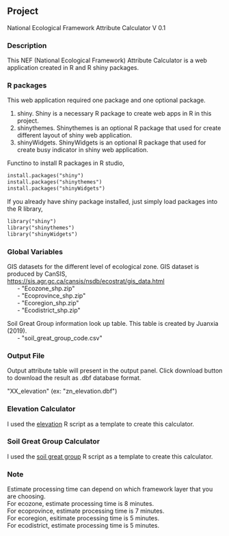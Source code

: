## Project 

National Ecological Framework Attribute Calculator V 0.1

### Description

This NEF (National Ecological Framework) Attribute Calculator is a web application created in R and R shiny packages.


### R packages

This web application required one package and one optional package.

1. shiny. Shiny is a necessary R package to create web apps in R in this project.
2. shinythemes. Shinythemes is an optional R package that used for create different layout of shiny web application.
3. shinyWidgets. ShinyWidgets is an optional R package that used for create busy indicator in shiny web application.

Functino to install R packages in R studio,
```html
install.packages("shiny")
install.packages("shinythemes")
install.packages("shinyWidgets")
```

If you already have shiny package installed, just simply load packages into the R library,
```html
library("shiny")
library("shinythemes")
library("shinyWidgets")
```

### Global Variables

GIS datasets for the different level of ecological zone. GIS dataset is produced by CanSIS, https://sis.agr.gc.ca/cansis/nsdb/ecostrat/gis_data.html <br />
	    &nbsp; &nbsp; &nbsp; - "Ecozone_shp.zip" <br />
	    &nbsp; &nbsp; &nbsp; - "Ecoprovince_shp.zip" <br />
	    &nbsp; &nbsp; &nbsp; - "Ecoregion_shp.zip" <br />
	    &nbsp; &nbsp; &nbsp; - "Ecodistrict_shp.zip"

Soil Great Group information look up table. This table is created by Juanxia (2019). <br />
	&nbsp; &nbsp; &nbsp; - "soil_great_group_code.csv"

### Output File

Output attribute table will present in the output panel. Click download button to download the result as .dbf database format.

"XX_elevation"
(ex: "zn_elevation.dbf")


### Elevation Calculator

I used the [elevation](https://github.com/acgis-zhan0701/testreadme) R script as a template to create this calculator.

### Soil Great Group Calculator

I used the [soil great group](https://github.com/acgis-zhan0701/SOILGG) R script as a template to create this calculator.

### Note
Estimate processing time can depend on which framework layer that you are choosing. <br />
For ecozone, estimate processing time is 8 minutes. <br />
For ecoprovince, estimate processing time is 7 minutes. <br />
For ecoregion, esitimate processing time is 5 minutes. <br />
For ecodistrict, estimate processing time is 5 minutes.
